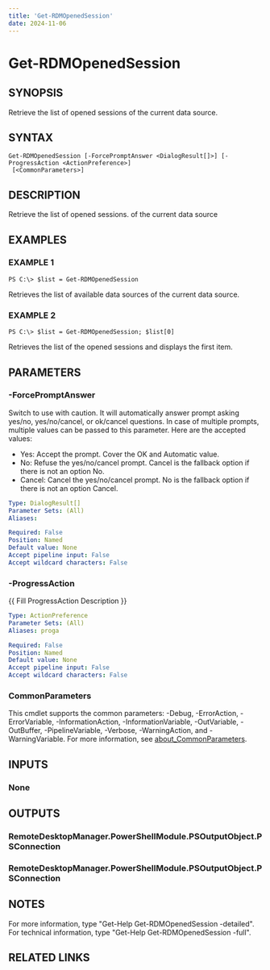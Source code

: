 ```yaml
---
title: 'Get-RDMOpenedSession'
date: 2024-11-06
---
```



# Get-RDMOpenedSession

## SYNOPSIS
Retrieve the list of opened sessions of the current data source.

## SYNTAX

```
Get-RDMOpenedSession [-ForcePromptAnswer <DialogResult[]>] [-ProgressAction <ActionPreference>]
 [<CommonParameters>]
```

## DESCRIPTION
Retrieve the list of opened sessions.
of the current data source

## EXAMPLES

### EXAMPLE 1
```
PS C:\> $list = Get-RDMOpenedSession
```

Retrieves the list of available data sources of the current data source.

### EXAMPLE 2
```
PS C:\> $list = Get-RDMOpenedSession; $list[0]
```

Retrieves the list of the opened sessions and displays the first item.

## PARAMETERS

### -ForcePromptAnswer
Switch to use with caution.
It will automatically answer prompt asking yes/no, yes/no/cancel, or ok/cancel questions.
In case of multiple prompts, multiple values can be passed to this parameter.
Here are the accepted values:
- Yes: Accept the prompt.
Cover the OK and Automatic value.
- No: Refuse the yes/no/cancel prompt.
Cancel is the fallback option if there is not an option No.
- Cancel: Cancel the yes/no/cancel prompt.
No is the fallback option if there is not an option Cancel.

```yaml
Type: DialogResult[]
Parameter Sets: (All)
Aliases:

Required: False
Position: Named
Default value: None
Accept pipeline input: False
Accept wildcard characters: False
```

### -ProgressAction
{{ Fill ProgressAction Description }}

```yaml
Type: ActionPreference
Parameter Sets: (All)
Aliases: proga

Required: False
Position: Named
Default value: None
Accept pipeline input: False
Accept wildcard characters: False
```

### CommonParameters
This cmdlet supports the common parameters: -Debug, -ErrorAction, -ErrorVariable, -InformationAction, -InformationVariable, -OutVariable, -OutBuffer, -PipelineVariable, -Verbose, -WarningAction, and -WarningVariable. For more information, see [about_CommonParameters](http://go.microsoft.com/fwlink/?LinkID=113216).

## INPUTS

### None
## OUTPUTS

### RemoteDesktopManager.PowerShellModule.PSOutputObject.PSConnection
### RemoteDesktopManager.PowerShellModule.PSOutputObject.PSConnection
## NOTES
For more information, type "Get-Help Get-RDMOpenedSession -detailed".
For technical information, type "Get-Help Get-RDMOpenedSession -full".

## RELATED LINKS
